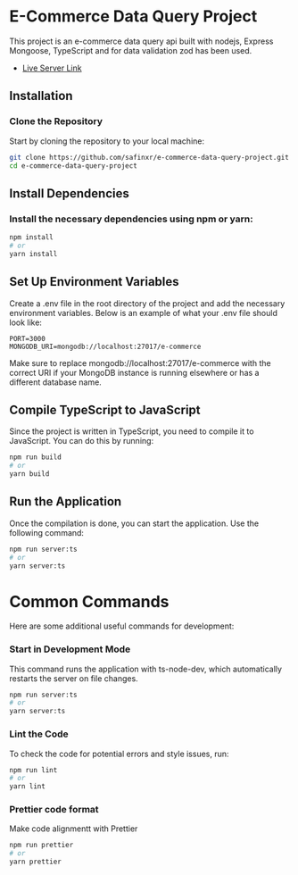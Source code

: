 
# E-Commerce Data Query Project

This project is an e-commerce data query api built with nodejs, Express Mongoose, TypeScript and for data validation zod has been used.


- [Live Server Link](https://www.github.com/octokatherine)

## Installation

### Clone the Repository

Start by cloning the repository to your local machine:
```bash
git clone https://github.com/safinxr/e-commerce-data-query-project.git
cd e-commerce-data-query-project
```


## Install Dependencies


### Install the necessary dependencies using npm or yarn:

```bash
npm install
# or
yarn install
```

## Set Up Environment Variables

Create a .env file in the root directory of the project and add the necessary environment variables. Below is an example of what your .env file should look like:

```plaintext
PORT=3000
MONGODB_URI=mongodb://localhost:27017/e-commerce

```

Make sure to replace mongodb://localhost:27017/e-commerce with the correct URI if your MongoDB instance is running elsewhere or has a different database name.
## Compile TypeScript to JavaScript

Since the project is written in TypeScript, you need to compile it to JavaScript. You can do this by running:

```bash
npm run build
# or
yarn build
```
## Run the Application

Once the compilation is done, you can start the application. Use the following command:

```bash
npm run server:ts
# or
yarn server:ts
```

# Common Commands

Here are some additional useful commands for development:

### Start in Development Mode

This command runs the application with ts-node-dev, which automatically restarts the server on file changes.

```bash
npm run server:ts
# or
yarn server:ts
```

### Lint the Code

To check the code for potential errors and style issues, run:

```bash
npm run lint
# or
yarn lint
```
### Prettier code format

Make code alignmentt with Prettier
```bash
npm run prettier
# or
yarn prettier
```

